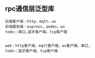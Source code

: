 ## rpc通信层泛型库
```
后端客户端：http，mqtt，ws
后端服务端：express，aedes，ws
todo::串口,蓝牙客户端，tcp客户端

```
```

web：http客户端，mqtt客户端，ws客户端，串口,
todo::蓝牙客户端，tcp客户端

```